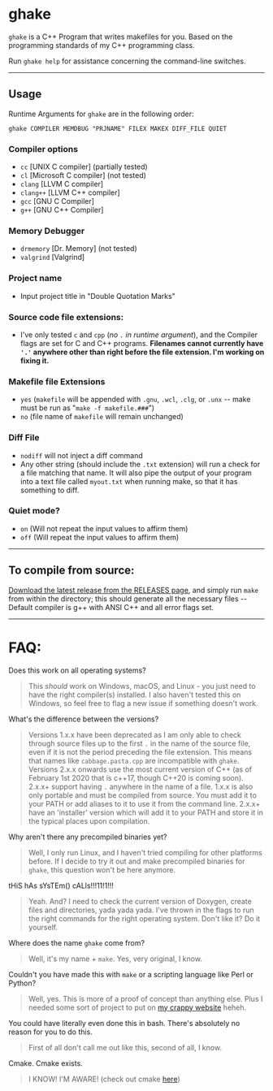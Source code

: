 # ghake
`ghake` is a C++ Program that writes makefiles for you. Based on the programming standards of my C++ programming class.

Run `ghake help` for assistance concerning the command-line switches.

---

## Usage 
Runtime Arguments for `ghake` are in the following order:

`ghake COMPILER MEMDBUG "PRJNAME" FILEX MAKEX DIFF_FILE QUIET`

### Compiler options
- `cc`      [UNIX C compiler] (partially tested)
- `cl`      [Microsoft C compiler] (not tested)
- `clang`   [LLVM C compiler]
- `clang++` [LLVM C++ compiler]
- `gcc`     [GNU C Compiler]
- `g++`     [GNU C++ Compiler]

### Memory Debugger 
- `drmemory` [Dr. Memory] (not tested)
- `valgrind` [Valgrind]

### Project name
- Input project title in "Double Quotation Marks"

### Source code file extensions:
- I've only tested `c` and `cpp` (*no `.` in runtime argument*), and the Compiler flags are set for C and C++ programs. **Filenames cannot currently have `'.'` anywhere other than right before the file extension. I'm working on fixing it.**

### Makefile file Extensions
- `yes` (`makefile` will be appended with `.gnu`, `.wcl`, `.clg`, or `.unx`  -- make must be run as "`make -f makefile.###`")
- `no`  (file name of `makefile` will remain unchanged)

### Diff File
- `nodiff` will not inject a diff command
- Any other string (should include the `.txt` extension) will run a check for a file matching that name. It will also pipe the output of your program into a text file called `myout.txt` when running make, so that it has something to diff.

### Quiet mode?
- `on`  (Will not repeat the input values to affirm them)
- `off` (Will repeat the input values to affirm them)

---

## To compile from source: 
[Download the latest release from the RELEASES page], and simply run `make` from within the directory; this should generate all the necessary files -- Default compiler is g++ with ANSI C++ and all error flags set.

---

# FAQ:

Does this work on all operating systems?
> This *should* work on Windows, macOS, and Linux - you just need to have the right compiler(s) installed. I also haven't tested this on Windows, so feel free to flag a new issue if something doesn't work.

What's the difference between the versions?
> Versions 1.x.x have been deprecated as I am only able to check through source files up to the first `.` in the name of the source file, even if it is not the period preceding the file extension. This means that names like `cabbage.pasta.cpp` are incompatible with `ghake`. Versions 2.x.x onwards use the most current version of C++ (as of February 1st 2020 that is c++17, though C++20 is coming soon). 2.x.x+ support having `.` anywhere in the name of a file. 
1.x.x is also only portable and must be compiled from source. You must add it to your PATH or add aliases to it to use it from the command line. 2.x.x+ have an 'installer' version which will add it to your PATH and store it in the typical places upon compilation.

Why aren't there any precompiled binaries yet? 
> Well, I only run Linux, and I haven't tried compiling for other platforms before. If I decide to try it out and make precompiled binaries for `ghake`, this question won't be here anymore.

tHiS hAs sYsTEm() cALls!!!11!1!!!
> Yeah. And? I need to check the current version of Doxygen, create files and directories, yada yada yada. I've thrown in the flags to run the right commands for the right operating system. Don't like it? Do it yourself.

Where does the name `ghake` come from? 
> Well, it's my name + `make`. Yes, very original, I know.

Couldn't you have made this with `make` or a scripting language like Perl or Python?
> Well, yes. This is more of a proof of concept than anything else. Plus I needed some sort of project to put on [my crappy website] heheh.

You could have literally even done this in bash. There's absolutely no reason for you to do this.
> First of all don't call me out like this, second of all, I know.

Cmake. Cmake exists.
> I KNOW! I'M AWARE! (check out cmake [here])

[Download the latest release from the RELEASES page]: https://github.com/ghassanyounes/ghake/releases

[my crappy website]: http://www.ghassanyounes.com

[here]: https://cmake.org/
